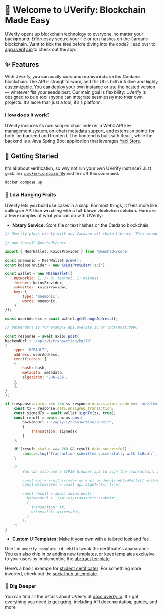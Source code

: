 # 💎 Welcome to UVerify: Blockchain Made Easy

UVerify opens up blockchain technology to everyone, no matter your background. Effortlessly secure your file or text hashes on the Cardano blockchain. Want to kick the tires before diving into the code? Head over to [app.uverify.io](app.uverify.io) to check out the app.

## ✨ Features

With UVerify, you can easily store and retrieve data on the Cardano blockchain. The API is straightforward, and the UI is both intuitive and highly customizable. You can deploy your own instance or use the hosted version — whatever fits your needs best. Our main goal is flexibility: UVerify is designed to be a tool anyone can integrate seamlessly into their own projects. It’s more than just a tool; it’s a platform.

### How does it work?

UVerify includes its own scoped chain indexer, a Web3 API key management system, on-chain metadata support, and extension points for both the backend and frontend. The frontend is built with React, while the backend is a Java Spring Boot application that leverages [Yaci Store](https://github.com/bloxbean/yaci-store).

## 🚀 Getting Started

It's all about verification, so why not run your own UVerify instance? Just grab this [docker-compose file](../scripts/docker-compose.yml) and fire off this command:

```zsh
docker compose up
```

### 🍓 Low Hanging Fruits

UVerify lets you build use cases in a snap. For most things, it feels more like calling an API than wrestling with a full-blown blockchain solution. Here are a few examples of what you can do with UVerify:

- **Notary Service:** Store file or text hashes on the Cardano blockchain.
```js
// UVerify plays nicely with any Cardano off-chain library. This example uses [meshjs.dev](https://meshjs.dev/apis/wallets)

// npm install @meshsdk/core

import { MeshWallet, KoiosProvider } from '@meshsdk/core';

const mnemonic = MeshWallet.brew();
const koiosProvider = new KoiosProvider('api');

const wallet = new MeshWallet({
    networkId: 1, // 0: testnet, 1: mainnet
    fetcher: koiosProvider,
    submitter: koiosProvider,
    key: {
        type: 'mnemonic',
        words: mnemonic,
    },
});

const userAddress = await wallet.getChangeAddress();

// backendUrl is for example api.uverify.io or localhost:9090

const response = await axios.post(
backendUrl + '/api/v1/transaction/build',
{
    type: 'DEFAULT',
    address: userAddress,
    certificates: [
    {
        hash: hash,
        metadata: metadata,
        algorithm: 'SHA-256',
    },
    ],
}
);

if (response.status === 200 && response.data.status?.code === 'SUCCESS') {
    const tx = response.data.unsigned_transaction;
    const signedTx = await wallet.signTx(tx, true);
    const result = await axios.post(
        backendUrl + '/api/v1/transaction/submit',
        {
            transaction: signedTx
        }
    );

    if (result.status === 200 && result.data.successful) {
        console.log('Transaction submitted successfully with txHash:', result.data.value);
    }

    /*
        You can also use a CIP30 browser api to sign the transaction. In this case, signTx would return a witnessSet instead of a signed transaction. You can then just submit the unsigned transaction and the witnessSet to the backend.

        const api = await (window as any).cardano[enabledWallet].enable();
        const witnessSet = await api.signTx(tx, true);

        const result = await axios.post(
          backendUrl + '/api/v1/transaction/submit',
          {
            transaction: tx,
            witnessSet: witnessSet,
          }
        );
    */
}
```

- **Custom UI Templates:** Make it your own with a tailored look and feel.

Use the `uverify_template_id` field to tweak the certificate's appearance. You can also chip in by adding new templates, or keep templates exclusive to your users by implementing the [abstract template](https://github.com/UVerify-io/uverify-ui/blob/main/src/templates/Template.tsx)

Here's a basic example for [student certificates](https://github.com/UVerify-io/uverify-ui/blob/main/src/templates/Diploma.tsx). For something more involved, check out the [social hub ui template](https://github.com/UVerify-io/uverify-ui/blob/main/src/templates/SocialHub/SocialHubTemplate.tsx).

### 🔎 Dig Deeper

You can find all the details about UVerify at [docs.uverify.io](https://docs.uverify.io). It's got everything you need to get going, including API documentation, guides, and more.